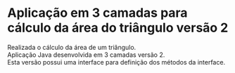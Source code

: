 # Aplicação em 3 camadas para cálculo da área do triângulo versão 2
Realizada o cálculo da área de um triângulo.<br>
Aplicação Java desenvolvida em 3 camadas versão 2.<br>
Esta versão possui uma interface para definição dos métodos da interface.

